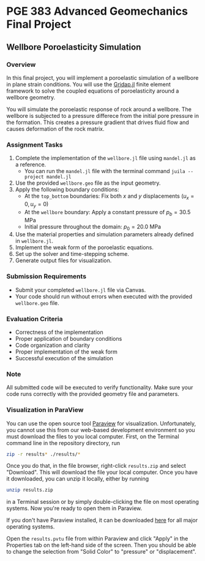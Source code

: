 # PGE 383 Advanced Geomechanics Final Project 

## Wellbore Poroelasticity Simulation

### Overview
In this final project, you will implement a poroelastic simulation of a wellbore in plane strain conditions. You will use the [Gridap.jl](https://github.com/gridap/Gridap.jl) finite element framework to solve the coupled equations of poroelasticity around a wellbore geometry.

You will simulate the poroelastic response of rock around a wellbore. The wellbore is subjected to a pressure differece from the initial pore pressure in the formation. This creates a pressure gradient that drives fluid flow and causes deformation of the rock matrix.

### Assignment Tasks

1. Complete the implementation of the `wellbore.jl` file using `mandel.jl` as a reference.
    - You can run the `mandel.jl` file with the terminal command `juila --project mandel.jl`
2. Use the provided `wellbore.geo` file as the input geometry.
3. Apply the following boundary conditions:
   - At the `top_bottom` boundaries: Fix both $x$ and $y$ displacements ($u_x = 0, u_y = 0$)
   - At the `wellbore` boundary: Apply a constant pressure of $p_b = 30.5$ MPa
   - Initial pressure throughout the domain: $p_0 = 20.0$ MPa
4. Use the material properties and simulation parameters already defined in `wellbore.jl`.
5. Implement the weak form of the poroelastic equations.
6. Set up the solver and time-stepping scheme.
7. Generate output files for visualization.

### Submission Requirements
- Submit your completed `wellbore.jl` file via Canvas.
- Your code should run without errors when executed with the provided `wellbore.geo` file.

### Evaluation Criteria
- Correctness of the implementation
- Proper application of boundary conditions
- Code organization and clarity
- Proper implementation of the weak form
- Successful execution of the simulation

### Note
All submitted code will be executed to verify functionality. Make sure your code runs correctly with the provided geometry file and parameters.

### Visualization in ParaView

You can use the open source tool [Paraview](https://www.paraview.org/) for visualization.
Unfortunately, you cannot use this from our web-based development environment so
you must download the files to you local computer.  First, on the Terminal
command line in the repository directory, run

```bash
zip -r results* ./results/*
```

Once you do that, in the file browser, right-click `results.zip` and select
"Download".  This will download the file your local computer.  Once you have it
downloaded, you can unzip it locally, either by running

```bash
unzip results.zip
```

in a Terminal session or by simply double-clicking the file on most operating
systems.  Now you're ready to open them in Paraview.

If you don't have Paraview installed, it can be downloaded [here](https://www.paraview.org/download/) for all major operating systems.

Open the `results.pvtu` file from within Paraview and click "Apply" in the Properties tab on the left-hand side of the screen.  Then you should be able to change the selection from "Solid Color" to "pressure" or "displacement".

